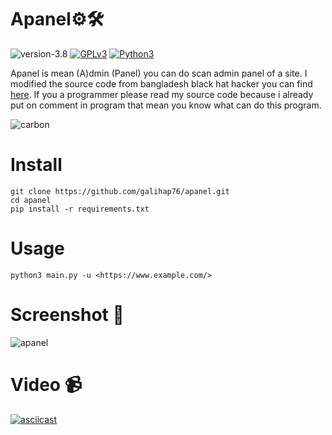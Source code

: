 # Apanel⚙️🛠

![version-3.8](https://img.shields.io/badge/version-1.0-green)
[![GPLv3](https://img.shields.io/badge/license-GPLv3-blue)](https://img.shields.io/badge/license-GPLv3-blue)
[![Python3](https://img.shields.io/badge/language-Python3-red)](https://img.shields.io/badge/language-Python3-red)

Apanel is mean (A)dmin (Panel) you can do scan admin panel of a site. I modified the source code from bangladesh black hat hacker you can find <a href="https://github.com/bdblackhat/admin-panel-finder">here</a>. If you a programmer please read my source code because i already put on comment in program that mean you know what can do this program.

![carbon](https://user-images.githubusercontent.com/83481679/184478673-e0f38559-967f-4c11-89ce-17e4fe5220f2.png)

# Install
```
git clone https://github.com/galihap76/apanel.git
cd apanel
pip install -r requirements.txt
```

# Usage
```
python3 main.py -u <https://www.example.com/>
```

# Screenshot 📸
![apanel](https://user-images.githubusercontent.com/83481679/184478172-3daf5843-3949-4d17-96bf-74fb881745a2.png)

# Video 📹
[![asciicast](https://asciinema.org/a/2kXn7hH1Af37QEqaroGSMboQF.svg)](https://asciinema.org/a/2kXn7hH1Af37QEqaroGSMboQF)
